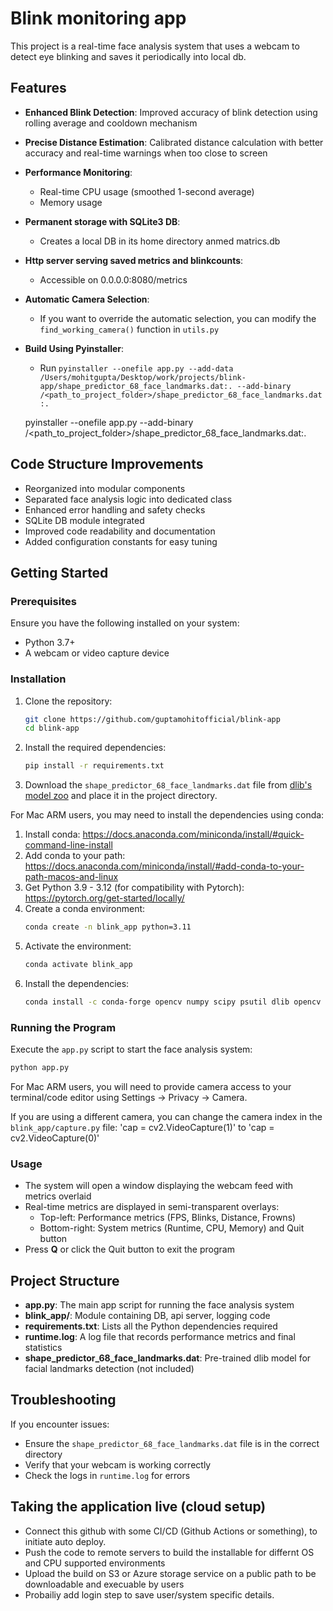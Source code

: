 # Blink monitoring app

This project is a real-time face analysis system that uses a webcam to detect eye blinking and saves it periodically into local db.

## Features
- **Enhanced Blink Detection**: Improved accuracy of blink detection using rolling average and cooldown mechanism
- **Precise Distance Estimation**: Calibrated distance calculation with better accuracy and real-time warnings when too close to screen
- **Performance Monitoring**: 
  - Real-time CPU usage (smoothed 1-second average)
  - Memory usage
- **Permanent storage with SQLite3 DB**:
  - Creates a local DB in its home directory anmed matrics.db
- **Http server serving saved metrics and blinkcounts**:
  - Accessible on 0.0.0.0:8080/metrics
- **Automatic Camera Selection**:
  - If you want to override the automatic selection, you can modify the `find_working_camera()` function in `utils.py`
- **Build Using Pyinstaller**:
  - Run `pyinstaller --onefile app.py --add-data /Users/mohitgupta/Desktop/work/projects/blink-app/shape_predictor_68_face_landmarks.dat:. --add-binary /<path_to_project_folder>/shape_predictor_68_face_landmarks.dat:.`
  
  
  pyinstaller --onefile app.py --add-binary /<path_to_project_folder>/shape_predictor_68_face_landmarks.dat:.

## Code Structure Improvements
- Reorganized into modular components
- Separated face analysis logic into dedicated class
- Enhanced error handling and safety checks
- SQLite DB module integrated
- Improved code readability and documentation
- Added configuration constants for easy tuning

## Getting Started

### Prerequisites
Ensure you have the following installed on your system:
- Python 3.7+
- A webcam or video capture device

### Installation
1. Clone the repository:
   ```bash
   git clone https://github.com/guptamohitofficial/blink-app
   cd blink-app
   ```

2. Install the required dependencies:
   ```bash
   pip install -r requirements.txt
   ```

3. Download the `shape_predictor_68_face_landmarks.dat` file from [dlib's model zoo](http://dlib.net/files/shape_predictor_68_face_landmarks.dat.bz2) and place it in the project directory.

For Mac ARM users, you may need to install the dependencies using conda:
1. Install conda: https://docs.anaconda.com/miniconda/install/#quick-command-line-install 
2. Add conda to your path: https://docs.anaconda.com/miniconda/install/#add-conda-to-your-path-macos-and-linux
3. Get Python 3.9 - 3.12 (for compatibility with Pytorch): https://pytorch.org/get-started/locally/
4. Create a conda environment:
   ```bash
   conda create -n blink_app python=3.11
   ```
5. Activate the environment:
   ```bash
   conda activate blink_app
   ```
6. Install the dependencies:
   ```bash
   conda install -c conda-forge opencv numpy scipy psutil dlib opencv Flask pyinstaller
   ```

### Running the Program
Execute the `app.py` script to start the face analysis system:
```bash
python app.py
```
For Mac ARM users, you will need to provide camera access to your terminal/code editor using Settings -> Privacy -> Camera.

If you are using a different camera, you can change the camera index in the `blink_app/capture.py` file:
   'cap = cv2.VideoCapture(1)' to 'cap = cv2.VideoCapture(0)'

### Usage
- The system will open a window displaying the webcam feed with metrics overlaid
- Real-time metrics are displayed in semi-transparent overlays:
  - Top-left: Performance metrics (FPS, Blinks, Distance, Frowns)
  - Bottom-right: System metrics (Runtime, CPU, Memory) and Quit button
- Press **Q** or click the Quit button to exit the program

## Project Structure
- **app.py**: The main app script for running the face analysis system
- **blink_app/**: Module containing DB, api server, logging code
- **requirements.txt**: Lists all the Python dependencies required
- **runtime.log**: A log file that records performance metrics and final statistics
- **shape_predictor_68_face_landmarks.dat**: Pre-trained dlib model for facial landmarks detection (not included)

## Troubleshooting
If you encounter issues:
- Ensure the `shape_predictor_68_face_landmarks.dat` file is in the correct directory
- Verify that your webcam is working correctly
- Check the logs in `runtime.log` for errors

## Taking the application live (cloud setup)
- Connect this github with some CI/CD (Github Actions or something), to initiate auto deploy.
- Push the code to remote servers to build the installable for differnt OS and CPU supported environments
- Upload the build on S3 or Azure storage service on a public path to be downloadable and execuable by users
- Probailiy add login step to save user/system specific details.
